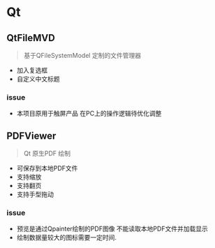# Qt

## QtFileMVD
> 基于QFileSystemModel 定制的文件管理器
- 加入复选框
- 自定义中文标题

### issue
- 本项目原用于触屏产品 在PC上的操作逻辑待优化调整

## PDFViewer
> Qt 原生PDF 绘制
- 可保存到本地PDF文件
- 支持缩放
- 支持翻页
- 支持手型拖动

### issue 
- 预览是通过Qpainter绘制的PDF图像 不能读取本地PDF文件并加载显示
- 绘制数据量较大的图标需要一定时间.
